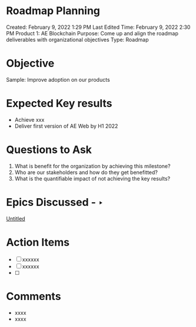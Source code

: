 # Roadmap Planning

Created: February 9, 2022 1:29 PM
Last Edited Time: February 9, 2022 2:30 PM
Product 1: AE Blockchain
Purpose: Come up and align the roadmap deliverables with organizational objectives
Type: Roadmap

# Objective

Sample: Improve adoption on our products

# Expected Key results

- Achieve xxx
- Deliver first version of AE Web by H1 2022

# Questions to Ask

1. What is benefit for the organization by achieving this milestone?
2. Who are our stakeholders and how do they get benefitted?
3. What is the quantifiable impact of not achieving the key results?

# Epics Discussed - ‣

[Untitled](https://www.notion.so/3ec9137b9059499a844a906ff752da75)

# Action Items

- [ ]  xxxxxx <Owner> <Date>
- [ ]  xxxxxx <Owner> <Date>
- [ ]  

# Comments

- xxxx
- xxxx
